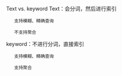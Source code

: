 Text vs. keyword
Text：会分词，然后进行索引

       支持模糊、精确查询

       不支持聚合

keyword：不进行分词，直接索引

       支持模糊、精确查询

       支持聚合
       
       